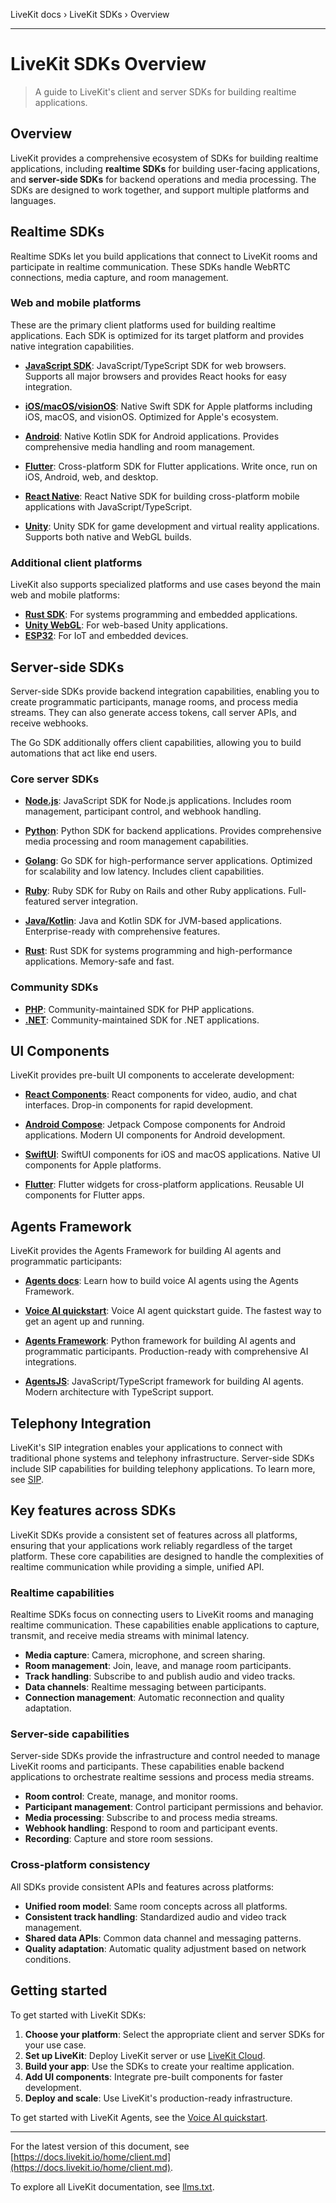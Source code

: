 LiveKit docs › LiveKit SDKs › Overview

---

# LiveKit SDKs Overview

> A guide to LiveKit's client and server SDKs for building realtime applications.

## Overview

LiveKit provides a comprehensive ecosystem of SDKs for building realtime applications, including **realtime SDKs** for building user-facing applications, and **server-side SDKs** for backend operations and media processing. The SDKs are designed to work together, and support multiple platforms and languages.

## Realtime SDKs

Realtime SDKs let you build applications that connect to LiveKit rooms and participate in realtime communication. These SDKs handle WebRTC connections, media capture, and room management.

### Web and mobile platforms

These are the primary client platforms used for building realtime applications. Each SDK is optimized for its target platform and provides native integration capabilities.

- **[JavaScript SDK](https://github.com/livekit/client-sdk-js)**: JavaScript/TypeScript SDK for web browsers. Supports all major browsers and provides React hooks for easy integration.

- **[iOS/macOS/visionOS](https://github.com/livekit/client-sdk-swift)**: Native Swift SDK for Apple platforms including iOS, macOS, and visionOS. Optimized for Apple's ecosystem.

- **[Android](https://github.com/livekit/client-sdk-android)**: Native Kotlin SDK for Android applications. Provides comprehensive media handling and room management.

- **[Flutter](https://github.com/livekit/client-sdk-flutter)**: Cross-platform SDK for Flutter applications. Write once, run on iOS, Android, web, and desktop.

- **[React Native](https://github.com/livekit/client-sdk-react-native)**: React Native SDK for building cross-platform mobile applications with JavaScript/TypeScript.

- **[Unity](https://github.com/livekit/client-sdk-unity)**: Unity SDK for game development and virtual reality applications. Supports both native and WebGL builds.

### Additional client platforms

LiveKit also supports specialized platforms and use cases beyond the main web and mobile platforms:

- **[Rust SDK](https://github.com/livekit/rust-sdks)**: For systems programming and embedded applications.
- **[Unity WebGL](https://github.com/livekit/client-sdk-unity-web)**: For web-based Unity applications.
- **[ESP32](https://github.com/livekit/client-sdk-esp32)**: For IoT and embedded devices.

## Server-side SDKs

Server-side SDKs provide backend integration capabilities, enabling you to create programmatic participants, manage rooms, and process media streams. They can also generate access tokens, call server APIs, and receive webhooks.

The Go SDK additionally offers client capabilities, allowing you to build automations that act like end users.

### Core server SDKs

- **[Node.js](https://github.com/livekit/node-sdks)**: JavaScript SDK for Node.js applications. Includes room management, participant control, and webhook handling.

- **[Python](https://github.com/livekit/python-sdks)**: Python SDK for backend applications. Provides comprehensive media processing and room management capabilities.

- **[Golang](https://github.com/livekit/server-sdk-go)**: Go SDK for high-performance server applications. Optimized for scalability and low latency. Includes client capabilities.

- **[Ruby](https://github.com/livekit/server-sdk-ruby)**: Ruby SDK for Ruby on Rails and other Ruby applications. Full-featured server integration.

- **[Java/Kotlin](https://github.com/livekit/server-sdk-kotlin)**: Java and Kotlin SDK for JVM-based applications. Enterprise-ready with comprehensive features.

- **[Rust](https://github.com/livekit/rust-sdks)**: Rust SDK for systems programming and high-performance applications. Memory-safe and fast.

### Community SDKs

- **[PHP](https://github.com/agence104/livekit-server-sdk-php)**: Community-maintained SDK for PHP applications.
- **[.NET](https://github.com/pabloFuente/livekit-server-sdk-dotnet)**: Community-maintained SDK for .NET applications.

## UI Components

LiveKit provides pre-built UI components to accelerate development:

- **[React Components](https://github.com/livekit/components-js)**: React components for video, audio, and chat interfaces. Drop-in components for rapid development.

- **[Android Compose](https://github.com/livekit/components-android)**: Jetpack Compose components for Android applications. Modern UI components for Android development.

- **[SwiftUI](https://github.com/livekit/components-swift)**: SwiftUI components for iOS and macOS applications. Native UI components for Apple platforms.

- **[Flutter](https://github.com/livekit/components-flutter)**: Flutter widgets for cross-platform applications. Reusable UI components for Flutter apps.

## Agents Framework

LiveKit provides the Agents Framework for building AI agents and programmatic participants:

- **[Agents docs](https://docs.livekit.io/agents.md)**: Learn how to build voice AI agents using the Agents Framework.

- **[Voice AI quickstart](https://docs.livekit.io/agents/start/voice-ai.md)**: Voice AI agent quickstart guide. The fastest way to get an agent up and running.

- **[Agents Framework](https://github.com/livekit/agents)**: Python framework for building AI agents and programmatic participants. Production-ready with comprehensive AI integrations.

- **[AgentsJS](https://github.com/livekit/agents-js)**: JavaScript/TypeScript framework for building AI agents. Modern architecture with TypeScript support.

## Telephony Integration

LiveKit's SIP integration enables your applications to connect with traditional phone systems and telephony infrastructure. Server-side SDKs include SIP capabilities for building telephony applications. To learn more, see [SIP](https://docs.livekit.io/sip.md).

## Key features across SDKs

LiveKit SDKs provide a consistent set of features across all platforms, ensuring that your applications work reliably regardless of the target platform. These core capabilities are designed to handle the complexities of realtime communication while providing a simple, unified API.

### Realtime capabilities

Realtime SDKs focus on connecting users to LiveKit rooms and managing realtime communication. These capabilities enable applications to capture, transmit, and receive media streams with minimal latency.

- **Media capture**: Camera, microphone, and screen sharing.
- **Room management**: Join, leave, and manage room participants.
- **Track handling**: Subscribe to and publish audio and video tracks.
- **Data channels**: Realtime messaging between participants.
- **Connection management**: Automatic reconnection and quality adaptation.

### Server-side capabilities

Server-side SDKs provide the infrastructure and control needed to manage LiveKit rooms and participants. These capabilities enable backend applications to orchestrate realtime sessions and process media streams.

- **Room control**: Create, manage, and monitor rooms.
- **Participant management**: Control participant permissions and behavior.
- **Media processing**: Subscribe to and process media streams.
- **Webhook handling**: Respond to room and participant events.
- **Recording**: Capture and store room sessions.

### Cross-platform consistency

All SDKs provide consistent APIs and features across platforms:

- **Unified room model**: Same room concepts across all platforms.
- **Consistent track handling**: Standardized audio and video track management.
- **Shared data APIs**: Common data channel and messaging patterns.
- **Quality adaptation**: Automatic quality adjustment based on network conditions.

## Getting started

To get started with LiveKit SDKs:

1. **Choose your platform**: Select the appropriate client and server SDKs for your use case.
2. **Set up LiveKit**: Deploy LiveKit server or use [LiveKit Cloud](https://livekit.io/cloud).
3. **Build your app**: Use the SDKs to create your realtime application.
4. **Add UI components**: Integrate pre-built components for faster development.
5. **Deploy and scale**: Use LiveKit's production-ready infrastructure.

To get started with LiveKit Agents, see the [Voice AI quickstart](https://docs.livekit.io/agents/start/voice-ai.md).

---


For the latest version of this document, see [https://docs.livekit.io/home/client.md](https://docs.livekit.io/home/client.md).

To explore all LiveKit documentation, see [llms.txt](https://docs.livekit.io/llms.txt).